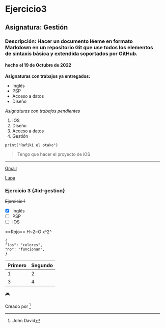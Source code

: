 # Ejercicio3
## Asignatura: Gestión
### Descripción: Hacer un documento léeme en formato Markdown en un repositorio Git que use todos los elementos de sintaxis básica y extendida soportados por GitHub.
#### hecho el 19 de Octubre de 2022

**Asignaturas con trabajos ya entregados:**
- Inglés
- PSP
- Acceso a datos
- Diseño

*Asignaturas con trabajos pendientes*
1. iOS
2. Diseño
3. Acceso a datos
4. Gestión

`print("Rafiki el otako")`

> Tengo que hacer el proyecto de iOS
--------------------------------------

[Gmail](https://mail.google.com/mail/u/0/?tab=rm&ogbl#inbox)

[Lupa](istockphoto-519752711-612x612.jpg)

### Ejercicio 3 {#id-gestion}

~~Ejercicio 1~~

- [x] Inglés
- [ ] PSP
- [ ] iOS

==Rojo==
H~2~O 
x^2^

```
{
"los": "colores",
"no": "funcionan",
}
```

| Primero | Segundo |
| ------- | ------- |
| 1| 2 |
| 3 | 4 |

:video_game:

Creado por [^1]
[^1]: John David



